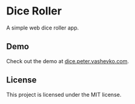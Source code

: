 # Dice Roller
A simple web dice roller app.
## Demo
Check out the demo at [dice.peter.vashevko.com](https://dice.peter.vashevko.com).
## License
This project is licensed under the MIT license.